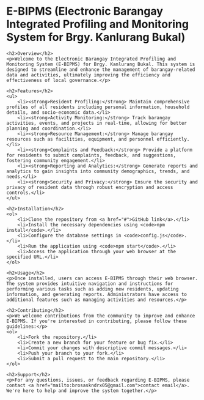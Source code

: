 <h1>E-BIPMS (Electronic Barangay Integrated Profiling and Monitoring System for Brgy. Kanlurang Bukal)</h1>

    <h2>Overview</h2>
    <p>Welcome to the Electronic Barangay Integrated Profiling and Monitoring System (E-BIPMS) for Brgy. Kanlurang Bukal. This system is designed to streamline and enhance the management of barangay-related data and activities, ultimately improving the efficiency and effectiveness of local governance.</p>

    <h2>Features</h2>
    <ul>
        <li><strong>Resident Profiling:</strong> Maintain comprehensive profiles of all residents including personal information, household details, and socio-economic data.</li>
        <li><strong>Activity Monitoring:</strong> Track barangay activities, events, and projects in real-time, allowing for better planning and coordination.</li>
        <li><strong>Resource Management:</strong> Manage barangay resources such as facilities, equipment, and personnel efficiently.</li>
        <li><strong>Complaints and Feedback:</strong> Provide a platform for residents to submit complaints, feedback, and suggestions, fostering community engagement.</li>
        <li><strong>Reporting and Analytics:</strong> Generate reports and analytics to gain insights into community demographics, trends, and needs.</li>
        <li><strong>Security and Privacy:</strong> Ensure the security and privacy of resident data through robust encryption and access controls.</li>
    </ul>

    <h2>Installation</h2>
    <ol>
        <li>Clone the repository from <a href="#">GitHub link</a>.</li>
        <li>Install the necessary dependencies using <code>npm install</code>.</li>
        <li>Configure the database settings in <code>config.js</code>.</li>
        <li>Run the application using <code>npm start</code>.</li>
        <li>Access the application through your web browser at the specified URL.</li>
    </ol>

    <h2>Usage</h2>
    <p>Once installed, users can access E-BIPMS through their web browser. The system provides intuitive navigation and instructions for performing various tasks such as adding new residents, updating information, and generating reports. Administrators have access to additional features such as managing activities and resources.</p>

    <h2>Contributing</h2>
    <p>We welcome contributions from the community to improve and enhance E-BIPMS. If you're interested in contributing, please follow these guidelines:</p>
    <ol>
        <li>Fork the repository.</li>
        <li>Create a new branch for your feature or bug fix.</li>
        <li>Commit your changes with descriptive commit messages.</li>
        <li>Push your branch to your fork.</li>
        <li>Submit a pull request to the main repository.</li>
    </ol>

    <h2>Support</h2>
    <p>For any questions, issues, or feedback regarding E-BIPMS, please contact <a href="mailto:brosaskndrx05@gmail.com">contact email</a>. We're here to help and improve the system together.</p>
